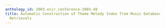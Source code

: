 ```yaml
---
anthology_id: 2003.ecir_conference-2003.48
title: Automatic Construction of Theme Melody Index from Music Database for Fast Content-Based
  Retrievals
---
```

